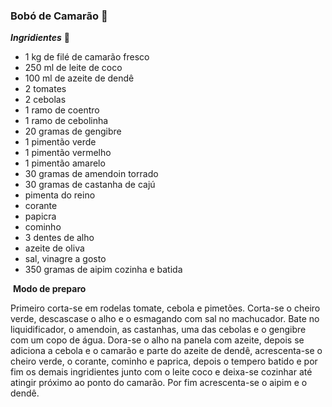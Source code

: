 ### Bobó de Camarão :shrimp: 

**_Ingridientes_** :shallow_pan_of_food:

- 1 kg de filé de camarão fresco 
- 250 ml de leite de coco 
- 100 ml de azeite de dendê
- 2 tomates
- 2 cebolas
- 1 ramo de coentro
- 1 ramo de cebolinha
- 20 gramas de gengibre
- 1 pimentão verde
- 1 pimentão vermelho
- 1 pimentão amarelo
- 30 gramas de amendoin torrado
- 30 gramas de castanha de cajú
- pimenta do reino
- corante
- papicra
- cominho
- 3 dentes de alho
- azeite de oliva
- sal, vinagre a gosto
- 350 gramas de aipim cozinha e batida

​	**Modo de preparo**

Primeiro corta-se em rodelas tomate, cebola e pimetões. Corta-se o cheiro verde, descascase o alho e o esmagando com sal no machucador. Bate no liquidificador, o amendoin, as castanhas, uma das cebolas e o gengibre com um copo de água. Dora-se o alho na panela com azeite, depois se adiciona a cebola e o camarão e parte do azeite de dendê, acrescenta-se o cheiro verde, o corante, cominho e paprica, depois o tempero batido e por fim os demais ingridientes junto com o leite coco e deixa-se cozinhar até atingir próximo ao ponto do camarão. Por fim acrescenta-se o aipim e o dendê. 

 
